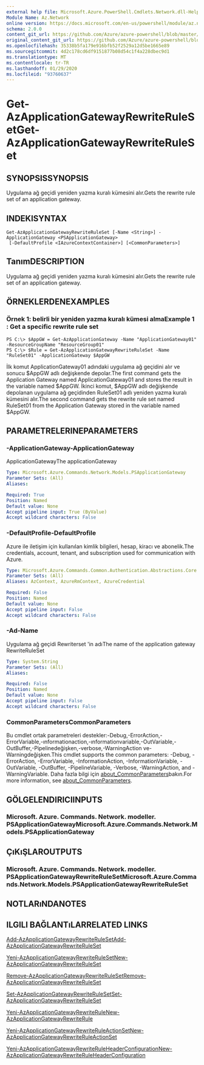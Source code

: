 ```yaml
---
external help file: Microsoft.Azure.PowerShell.Cmdlets.Network.dll-Help.xml
Module Name: Az.Network
online version: https://docs.microsoft.com/en-us/powershell/module/az.network/get-azapplicationgatewayrewriteruleset
schema: 2.0.0
content_git_url: https://github.com/Azure/azure-powershell/blob/master/src/Network/Network/help/Get-AzApplicationGatewayRewriteRuleSet.md
original_content_git_url: https://github.com/Azure/azure-powershell/blob/master/src/Network/Network/help/Get-AzApplicationGatewayRewriteRuleSet.md
ms.openlocfilehash: 35338b5fa179e916bfb52f2529a12d5be1665e89
ms.sourcegitcommit: 4d2c178cd6df9151877b08d54c1f4a228dbec9d1
ms.translationtype: MT
ms.contentlocale: tr-TR
ms.lasthandoff: 01/29/2020
ms.locfileid: "93760637"
---
```

# <span data-ttu-id="ae8b3-101">Get-AzApplicationGatewayRewriteRuleSet</span><span class="sxs-lookup"><span data-stu-id="ae8b3-101">Get-AzApplicationGatewayRewriteRuleSet</span></span>

## <span data-ttu-id="ae8b3-102">SYNOPSIS</span><span class="sxs-lookup"><span data-stu-id="ae8b3-102">SYNOPSIS</span></span>
<span data-ttu-id="ae8b3-103">Uygulama ağ geçidi yeniden yazma kuralı kümesini alır.</span><span class="sxs-lookup"><span data-stu-id="ae8b3-103">Gets the rewrite rule set of an application gateway.</span></span>

## <span data-ttu-id="ae8b3-104">INDEKI</span><span class="sxs-lookup"><span data-stu-id="ae8b3-104">SYNTAX</span></span>

```
Get-AzApplicationGatewayRewriteRuleSet [-Name <String>] -ApplicationGateway <PSApplicationGateway>
 [-DefaultProfile <IAzureContextContainer>] [<CommonParameters>]
```

## <span data-ttu-id="ae8b3-105">Tanım</span><span class="sxs-lookup"><span data-stu-id="ae8b3-105">DESCRIPTION</span></span>
<span data-ttu-id="ae8b3-106">Uygulama ağ geçidi yeniden yazma kuralı kümesini alır.</span><span class="sxs-lookup"><span data-stu-id="ae8b3-106">Gets the rewrite rule set of an application gateway.</span></span>

## <span data-ttu-id="ae8b3-107">ÖRNEKLERDEN</span><span class="sxs-lookup"><span data-stu-id="ae8b3-107">EXAMPLES</span></span>

### <span data-ttu-id="ae8b3-108">Örnek 1: belirli bir yeniden yazma kuralı kümesi alma</span><span class="sxs-lookup"><span data-stu-id="ae8b3-108">Example 1 : Get a specific rewrite rule set</span></span>
```
PS C:\> $AppGW = Get-AzApplicationGateway -Name "ApplicationGateway01" -ResourceGroupName "ResourceGroup01"
PS C:\> $Rule = Get-AzApplicationGatewayRewriteRuleSet -Name "RuleSet01" -ApplicationGateway $AppGW
```

<span data-ttu-id="ae8b3-109">İlk komut ApplicationGateway01 adındaki uygulama ağ geçidini alır ve sonucu $AppGW adlı değişkende depolar.</span><span class="sxs-lookup"><span data-stu-id="ae8b3-109">The first command gets the Application Gateway named ApplicationGateway01 and stores the result in the variable named $AppGW.</span></span>
<span data-ttu-id="ae8b3-110">İkinci komut, $AppGW adlı değişkende depolanan uygulama ağ geçidinden RuleSet01 adlı yeniden yazma kuralı kümesini alır.</span><span class="sxs-lookup"><span data-stu-id="ae8b3-110">The second command gets the rewrite rule set named RuleSet01 from the Application Gateway stored in the variable named $AppGW.</span></span>

## <span data-ttu-id="ae8b3-111">PARAMETRELERINE</span><span class="sxs-lookup"><span data-stu-id="ae8b3-111">PARAMETERS</span></span>

### <span data-ttu-id="ae8b3-112">-ApplicationGateway</span><span class="sxs-lookup"><span data-stu-id="ae8b3-112">-ApplicationGateway</span></span>
<span data-ttu-id="ae8b3-113">ApplicationGateway</span><span class="sxs-lookup"><span data-stu-id="ae8b3-113">The applicationGateway</span></span>

```yaml
Type: Microsoft.Azure.Commands.Network.Models.PSApplicationGateway
Parameter Sets: (All)
Aliases:

Required: True
Position: Named
Default value: None
Accept pipeline input: True (ByValue)
Accept wildcard characters: False
```

### <span data-ttu-id="ae8b3-114">-DefaultProfile</span><span class="sxs-lookup"><span data-stu-id="ae8b3-114">-DefaultProfile</span></span>
<span data-ttu-id="ae8b3-115">Azure ile iletişim için kullanılan kimlik bilgileri, hesap, kiracı ve abonelik.</span><span class="sxs-lookup"><span data-stu-id="ae8b3-115">The credentials, account, tenant, and subscription used for communication with Azure.</span></span>

```yaml
Type: Microsoft.Azure.Commands.Common.Authentication.Abstractions.Core.IAzureContextContainer
Parameter Sets: (All)
Aliases: AzContext, AzureRmContext, AzureCredential

Required: False
Position: Named
Default value: None
Accept pipeline input: False
Accept wildcard characters: False
```

### <span data-ttu-id="ae8b3-116">-Ad</span><span class="sxs-lookup"><span data-stu-id="ae8b3-116">-Name</span></span>
<span data-ttu-id="ae8b3-117">Uygulama ağ geçidi Rewriterset 'in adı</span><span class="sxs-lookup"><span data-stu-id="ae8b3-117">The name of the application gateway RewriteRuleSet</span></span>

```yaml
Type: System.String
Parameter Sets: (All)
Aliases:

Required: False
Position: Named
Default value: None
Accept pipeline input: False
Accept wildcard characters: False
```

### <span data-ttu-id="ae8b3-118">CommonParameters</span><span class="sxs-lookup"><span data-stu-id="ae8b3-118">CommonParameters</span></span>
<span data-ttu-id="ae8b3-119">Bu cmdlet ortak parametreleri destekler:-Debug,-ErrorAction,-ErrorVariable,-ınformationaction,-ınformationvariable,-OutVariable,-OutBuffer,-Pipelinedeğişken,-verbose,-WarningAction ve-Warningdeğişken.</span><span class="sxs-lookup"><span data-stu-id="ae8b3-119">This cmdlet supports the common parameters: -Debug, -ErrorAction, -ErrorVariable, -InformationAction, -InformationVariable, -OutVariable, -OutBuffer, -PipelineVariable, -Verbose, -WarningAction, and -WarningVariable.</span></span> <span data-ttu-id="ae8b3-120">Daha fazla bilgi için [about_CommonParameters](https://go.microsoft.com/fwlink/?LinkID=113216)bakın.</span><span class="sxs-lookup"><span data-stu-id="ae8b3-120">For more information, see [about_CommonParameters](https://go.microsoft.com/fwlink/?LinkID=113216).</span></span>

## <span data-ttu-id="ae8b3-121">GÖLGELENDIRICI</span><span class="sxs-lookup"><span data-stu-id="ae8b3-121">INPUTS</span></span>

### <span data-ttu-id="ae8b3-122">Microsoft. Azure. Commands. Network. modeller. PSApplicationGateway</span><span class="sxs-lookup"><span data-stu-id="ae8b3-122">Microsoft.Azure.Commands.Network.Models.PSApplicationGateway</span></span>

## <span data-ttu-id="ae8b3-123">ÇıKıŞLAR</span><span class="sxs-lookup"><span data-stu-id="ae8b3-123">OUTPUTS</span></span>

### <span data-ttu-id="ae8b3-124">Microsoft. Azure. Commands. Network. modeller. PSApplicationGatewayRewriteRuleSet</span><span class="sxs-lookup"><span data-stu-id="ae8b3-124">Microsoft.Azure.Commands.Network.Models.PSApplicationGatewayRewriteRuleSet</span></span>

## <span data-ttu-id="ae8b3-125">NOTLARıNDA</span><span class="sxs-lookup"><span data-stu-id="ae8b3-125">NOTES</span></span>

## <span data-ttu-id="ae8b3-126">ILGILI BAĞLANTıLAR</span><span class="sxs-lookup"><span data-stu-id="ae8b3-126">RELATED LINKS</span></span>

[<span data-ttu-id="ae8b3-127">Add-AzApplicationGatewayRewriteRuleSet</span><span class="sxs-lookup"><span data-stu-id="ae8b3-127">Add-AzApplicationGatewayRewriteRuleSet</span></span>](./Add-AzApplicationGatewayRewriteRuleSet.md)

[<span data-ttu-id="ae8b3-128">Yeni-AzApplicationGatewayRewriteRuleSet</span><span class="sxs-lookup"><span data-stu-id="ae8b3-128">New-AzApplicationGatewayRewriteRuleSet</span></span>](./New-AzApplicationGatewayRewriteRuleSet.md)

[<span data-ttu-id="ae8b3-129">Remove-AzApplicationGatewayRewriteRuleSet</span><span class="sxs-lookup"><span data-stu-id="ae8b3-129">Remove-AzApplicationGatewayRewriteRuleSet</span></span>](./Remove-AzApplicationGatewayRewriteRuleSet.md)

[<span data-ttu-id="ae8b3-130">Set-AzApplicationGatewayRewriteRuleSet</span><span class="sxs-lookup"><span data-stu-id="ae8b3-130">Set-AzApplicationGatewayRewriteRuleSet</span></span>](./Set-AzApplicationGatewayRewriteRuleSet.md)

[<span data-ttu-id="ae8b3-131">Yeni-AzApplicationGatewayRewriteRule</span><span class="sxs-lookup"><span data-stu-id="ae8b3-131">New-AzApplicationGatewayRewriteRule</span></span>](./New-AzApplicationGatewayRewriteRule.md)

[<span data-ttu-id="ae8b3-132">Yeni-AzApplicationGatewayRewriteRuleActionSet</span><span class="sxs-lookup"><span data-stu-id="ae8b3-132">New-AzApplicationGatewayRewriteRuleActionSet</span></span>](./New-AzApplicationGatewayRewriteRuleActionSet.md)

[<span data-ttu-id="ae8b3-133">Yeni-AzApplicationGatewayRewriteRuleHeaderConfiguration</span><span class="sxs-lookup"><span data-stu-id="ae8b3-133">New-AzApplicationGatewayRewriteRuleHeaderConfiguration</span></span>](./New-AzApplicationGatewayRewriteRuleHeaderConfiguration.md)

